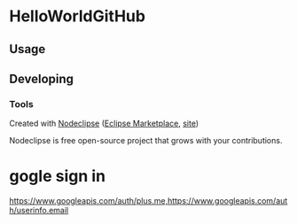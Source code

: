 

# HelloWorldGitHub



## Usage



## Developing



### Tools

Created with [Nodeclipse](https://github.com/Nodeclipse/nodeclipse-1)
 ([Eclipse Marketplace](http://marketplace.eclipse.org/content/nodeclipse), [site](http://www.nodeclipse.org))   

Nodeclipse is free open-source project that grows with your contributions.

# gogle sign in
https://www.googleapis.com/auth/plus.me,https://www.googleapis.com/auth/userinfo.email
